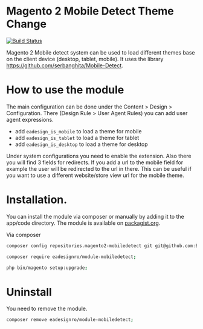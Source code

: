 # Magento 2 Mobile Detect Theme Change

[![Build Status](https://travis-ci.org/EaDesgin/magento2-mobiledetect.svg?branch=master)](https://travis-ci.org/EaDesgin/magento2-mobiledetect)

Magento 2 Mobile detect system can be used to load different themes base on the client device (desktop, tablet, mobile).
It uses the library https://github.com/serbanghita/Mobile-Detect.

# How to use the module

The main configuration can be done under the Content > Design > Configuration. There (Design Rule > User Agent Rules) you can add user agent expressions.

* add `eadesign_is_mobile` to load a theme for mobile
* add `eadesign_is_tablet` to load a theme for tablet
* add `eadesign_is_desktop` to load a theme for desktop

Under system configurations you need to enable the extension. Also there you will find 3 fields for redirects. 
If you add a url to the mobile field for example the user will be redirected to the url in there. 
This can be useful if you want to use a different website/store view url for the mobile theme.


# Installation. 

You can install the module via composer or manually by adding it to the app/code directory. The module is available on [packagist.org](https://packagist.org/packages/eadesignro/module-mobiledetect).

Via composer

``` bash
composer config repositories.magento2-mobiledetect git git@github.com:EaDesgin/magento2-mobiledetect;
```

``` bash
composer require eadesignro/module-mobiledetect;
```

``` bash 
php bin/magento setup:upgrade;
```

# Uninstall 

You need to remove the module. 

``` bash
composer remove eadesignro/module-mobiledetect;
```
